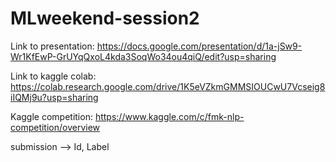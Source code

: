 # MLweekend-session2
Link to presentation: https://docs.google.com/presentation/d/1a-jSw9-Wr1KfEwP-GrUYqQxoL4kda3SoqWo34ou4qiQ/edit?usp=sharing


Link to kaggle colab: https://colab.research.google.com/drive/1K5eVZkmGMMSIOUCwU7Vcseig8iIQMj9u?usp=sharing


Kaggle competition: https://www.kaggle.com/c/fmk-nlp-competition/overview

submission --> Id, Label
